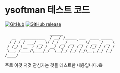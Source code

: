 # ysoftman 테스트 코드


[![GitHub](https://img.shields.io/github/license/mashape/apistatus.svg?style=for-the-badge)](https://github.com/ysoftman/test_code)
[![GitHub release](https://img.shields.io/github/release/qubyte/rubidium.svg?style=for-the-badge)](https://github.com/ysoftman/test_code)

```text
                    ______
   __  ___________  / __/ /_____ ___  ____ _____
  / / / / ___/ __ \/ /_/ __/ __ `__ \/ __ `/ __ \
 / /_/ (__  ) /_/ / __/ /_/ / / / / / /_/ / / / /
 \__, /____/\____/_/  \__/_/ /_/ /_/\__,_/_/ /_/
/____/
```

주로 이것 저것 관심가는 것들 테스트한 내용입니다.:smile:

